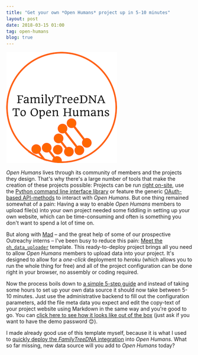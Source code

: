 ```yaml
---
title: "Get your own *Open Humans* project up in 5-10 minutes"
layout: post
date: 2018-03-15 01:00
tag: open-humans
blog: true
---
```

![](/assets/images/ftdna_upload.png)

*Open Humans* lives through its community of members and the projects they design. That's why there's a large number of tools that make the creation of these projects possible: Projects can be run [right on-site](https://www.openhumans.org/direct-sharing/on-site-features/), use the [Python command line interface library](https://github.com/OpenHumans/open-humans-api) or feature the generic [OAuth-based API-methods](https://www.openhumans.org/direct-sharing/oauth2-features/) to interact with *Open Humans*. But one thing remained somewhat of a pain: Having a way to enable *Open Humans* members to upload file(s) into your own project needed some fiddling in setting up your own website, which can be time-consuming and often is something you don't want to spend a lot of time on.

But along with [Mad](https://www.twitter.com/madprime) – and the great help of some of our prospective Outreachy interns – I've been busy to reduce this pain: [Meet the `oh_data_uploader`](https://github.com/gedankenstuecke/oh_data_uploader) template. This ready-to-deploy project brings all you need to allow *Open Humans* members to upload data into your project. It's designed to allow for a *one-click* deployment to *heroku* (which allows you to run the whole thing for free) and all of the project configuration can be done right in your browser, no assembly or coding required.

Now the process boils down to [a simple 5-step guide](https://github.com/gedankenstuecke/oh_data_uploader/blob/master/README.md) and instead of taking some hours to set up your own data source it should now take between 5-10 minutes. Just use the administrative backend to fill out the configuration parameters, add the file meta data you expect and edit the copy-text of your project website using Markdown in the same way and you're good to go. You can [click here to see how it looks like out of the box](https://ohuploadertemplatetest.herokuapp.com/) (just ask if you want to have the demo password 😊).

I made already good use of this template myself, because it is what I used to [quickly deploy the *FamilyTreeDNA* integration](https://familytreedna-upload.herokuapp.com/) into *Open Humans*. What so far missing, new data source will you add to *Open Humans* today?
